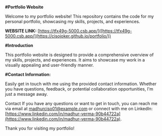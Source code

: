 **#Portfolio Website**

Welcome to my portfolio website! This repository contains the code for my personal portfolio, showcasing my skills, projects, and experiences.

**WEBSITE LINK:** [https://tfx49g-5000.csb.app/]([https://tfx49g-5000.csb.app/](https://cisojoker.github.io/portfolio/))

**#Introduction**

This portfolio website is designed to provide a comprehensive overview of my skills, projects, and experiences. It aims to showcase my work in a visually appealing and user-friendly manner.


**#Contact Information:**

Easily get in touch with me using the provided contact information. Whether you have questions, feedback, or potential collaboration opportunities, I'm just a message away.

Contact
If you have any questions or want to get in touch, you can reach me via email at madhurciso01@example.com or connect with me on LinkedIn: [https://www.linkedin.com/in/madhur-verma-90b44722a](https://www.linkedin.com/in/madhur-verma-90b44722a).

Thank you for visiting my portfolio!
